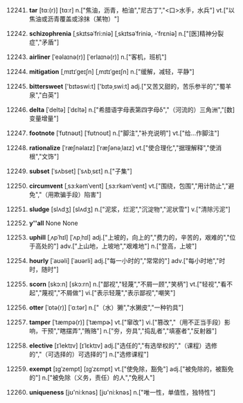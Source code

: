 12241. **tar**
[tɑ:(r)]  [tɑ:r]
n.["焦油，沥青，柏油","尼古丁","<口>水手，水兵"]  vt.["以焦油或沥青覆盖或涂抹（某物）"]  

12242. **schizophrenia**
[ˌskɪtsəˈfri:niə]  [ˌskɪtsəˈfriniə, -ˈfrɛniə]
n.["[医]精神分裂症","矛盾"]  

12243. **airliner**
[ˈeəlaɪnə(r)]  [ˈerlaɪnə(r)]
n.["客机，班机"]  

12244. **mitigation**
[ˌmɪtɪˈgeɪʃn]  [ˌmɪtɪˈɡeɪʃn]
n.["缓解，减轻，平静"]  

12245. **bittersweet**
['bɪtəswi:t]  ['bɪtəˌswi:t]
adj.["又苦又甜的，苦乐参半的","蜀羊泉","白英"]  

12246. **delta**
[ˈdeltə]  [ˈdɛltə]
n.["希腊语字母表第四字母δ","（河流的）三角洲","[数]变量增量"]  

12247. **footnote**
[ˈfʊtnəʊt]  [ˈfʊtnoʊt]
n.["脚注","补充说明"]  vt.["给…作脚注"]  

12248. **rationalize**
[ˈræʃnəlaɪz]  [ˈræʃənəˌlaɪz]
vt.["使合理化","据理解释","使消根","文饰"]  

12249. **subset**
[ˈsʌbset]  [ˈsʌbˌsɛt]
n.["子集"]  

12250. **circumvent**
[ˌsɜ:kəmˈvent]  [ˌsɜ:rkəmˈvent]
vt.["围绕，包围","用计防止","避免","（用欺骗手段）陷害"]  

12251. **sludge**
[slʌdʒ]  [slʌdʒ]
n.["泥浆，烂泥","沉淀物","泥状雪"]  v.["清除污泥"]  

12252. **y''all**
None
None

12253. **uphill**
[ˌʌpˈhɪl]  [ˈʌpˌhɪl]
adj.["上坡的，向上的","费力的，辛苦的，艰难的","位于高处的"]  adv.["上山地，上坡地","艰难地"]  n.["登高，上坡"]  

12254. **hourly**
[ˈaʊəli]  [ˈaʊərli]
adj.["每一小时的","常常的"]  adv.["每小时地","时时，随时"]  

12255. **scorn**
[skɔ:n]  [skɔ:rn]
n.["鄙视","轻蔑","不屑一顾","笑柄"]  vt.["轻视","看不起","蔑视","不屑做"]  vi.["表示轻蔑","表示鄙视","嘲笑"]  

12256. **otter**
[ˈɒtə(r)]  [ˈɑ:tər]
n.["（水）獭","水獭皮","一种钓具"]  

12257. **tamper**
[ˈtæmpə(r)]  [ˈtæmpɚ]
vt.["窜改"]  vi.["篡改","（用不正当手段）影响，干预","瞎摆弄","贿赂"]  n.["夯，夯具","捣乱者","填塞者","反射器"]  

12258. **elective**
[ɪˈlektɪv]  [ɪˈlɛktɪv]
adj.["选任的","有选举权的","（课程）选修的","（可选择的）可选择的"]  n.["选修课程"]  

12259. **exempt**
[ɪgˈzempt]  [ɪɡˈzɛmpt]
vt.["使免除，豁免"]  adj.["被免除的，被豁免的"]  n.["被免除（义务，责任）的人","免税人"]  

12260. **uniqueness**
[jʊ'ni:knəs]  [jʊ'ni:knəs]
n.["唯一性，单值性，独特性"]  

